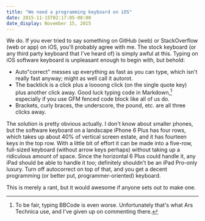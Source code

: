 ```yaml
---
title: "We need a programming keyboard on iOS"
date: 2015-11-15T02:17:05-08:00
date_display: November 15, 2015
---
```

We do. If you ever tried to say something on GitHub (web) or StackOverflow (web or app) on iOS, you'll probably agree with me. The stock keyboard (or any third party keyboard that I've heard of) is simply awful at this. Typing on iOS software keyboard is unpleasant enough to begin with, but behold:

* Auto"correct" messes up everything as fast as you can type, which isn't really fast anyway; might as well call it autorot.
* The backtick is a click plus a loooong click (on the single quote key) plus another click away. Good luck typing code in Markdown,[^bbcode] especially if you use GFM fenced code block like all of us do.
* Brackets, curly braces, the underscore, the pound, etc. are all three clicks away.

The solution is pretty obvious actually. I don't know about smaller phones, but the software keyboard on a landscape iPhone 6 Plus has four rows, which takes up about 40% of vertical screen estate, and it has fourteen keys in the top row. With a little bit of effort it can be made into a five-row, full-sized keyboard (without arrow keys perhaps) without taking up a ridiculous amount of space. Since the horizontal 6 Plus could handle it, any iPad should be able to handle it too; definitely shouldn't be an iPad Pro-only luxury. Turn off autocorrect on top of that, and you get a decent programming (or better put, programmer-oriented) keyboard.

This is merely a rant, but it would awesome if anyone sets out to make one.

[^bbcode]: To be fair, typing BBCode is even worse. Unfortunately that's what Ars Technica use, and I've given up on commenting there.
